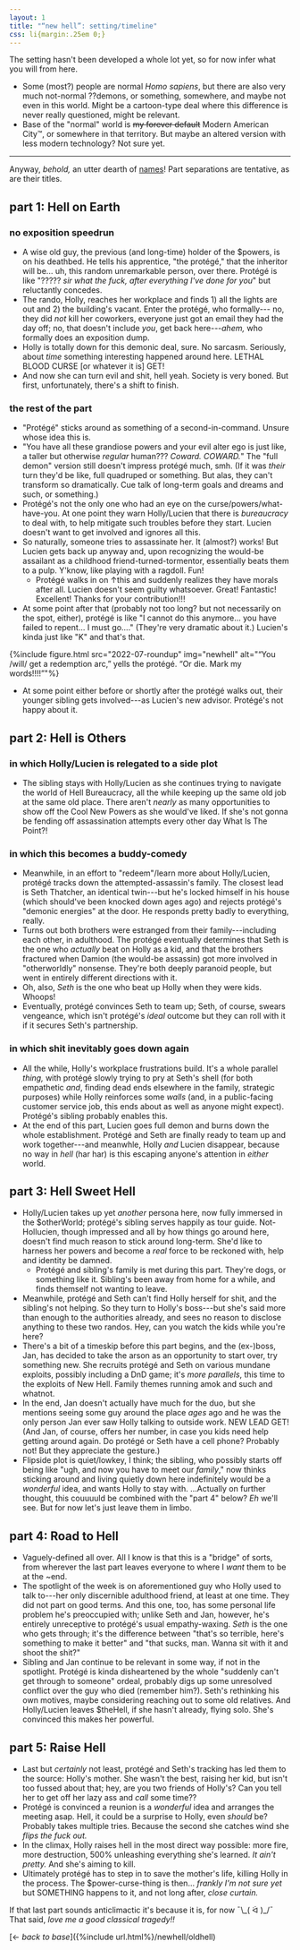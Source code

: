 ```yaml
---
layout: 1
title: "“new hell”: setting/timeline"
css: li{margin:.25em 0;}
---
```

The setting hasn't been developed a whole lot yet, so for now infer what you will from here.

- Some (most?) people are normal <i>Homo sapiens</i>, but there are also very much not-normal ??demons, or something, somewhere, and maybe not even in this world. Might be a cartoon-type deal where this difference is never really questioned, might be relevant.
- Base of the "normal" world is ~~my forever default~~ Modern American City™, or somewhere in that territory. But maybe an altered version with less modern technology? Not sure yet.

----

Anyway, *behold,* an utter dearth of [names](cast)! Part separations are tentative, as are their titles.

## part 1: Hell on Earth

### no exposition speedrun
- A wise old guy, the previous (and long-time) holder of the $powers, is on his deathbed. He tells his apprentice, "the protégé," that the inheritor will be... uh, this random unremarkable person, over there. Protégé is like "????? *sir what the fuck, after everything I've done for you*" but reluctantly concedes.
- The rando, Holly, reaches her workplace and finds 1) all the lights are out and 2) the building's vacant. Enter the protégé, who formally--- no, they did *not* kill her coworkers, everyone just got an email they had the day off; no, that doesn't include *you*, get back here---*ahem,* who formally does an exposition dump.
- Holly is totally down for this demonic deal, sure. No sarcasm. Seriously, about *time* something interesting happened around here. <strong style="text-transform:uppercase;font-weight:normal;">Lethal blood curse</strong> [or whatever it is] <strong style="text-transform:uppercase;font-weight:normal;">get!</strong>
- And now she can turn evil and shit, hell yeah. Society is very boned. But first, unfortunately, there's a shift to finish.

### the rest of the part
- "Protégé" sticks around as something of a second-in-command. Unsure whose idea this is.
- "You have all these grandiose powers and your evil alter ego is just like, a taller but otherwise *regular* human??? *Coward. <span style="text-transform:uppercase;">Coward.</span>*" The "full demon" version still doesn't impress protégé much, smh. (If it was *their* turn they'd be like, full quadruped or something. But alas, they can't transform so dramatically. Cue talk of long-term goals and dreams and such, or something.)
- Protégé's not the only one who had an eye on the curse/powers/what-have-you. At one point they warn Holly/Lucien that there is *bureaucracy* to deal with, to help mitigate such troubles before they start. Lucien doesn't want to get involved and ignores all this.
- So naturally, someone tries to assassinate her. It (almost?) works! But Lucien gets back up anyway and, upon recognizing the would-be assailant as a childhood friend-turned-tormentor, essentially beats them to a pulp. Y'know, like playing with a ragdoll. Fun!
	- Protégé walks in on ↑this and suddenly realizes they have morals after all. Lucien doesn't seem guilty whatsoever. Great! Fantastic! Excellent! Thanks for your contribution!!!
- At some point after that (probably not too long? but not necessarily on the spot, either), protégé is like "I cannot do this anymore... you have failed to repent... I must go...." (They're very dramatic about it.) Lucien's kinda just like "K" and that's that.

{%include figure.html src="2022-07-roundup" img="newhell" alt="“You /will/ get a redemption arc,” yells the protégé. “Or die. Mark my words!!!!”"%}

- At some point either before or shortly after the protégé walks out, their younger sibling gets involved---as Lucien's new advisor. Protégé's not happy about it.

## part 2: Hell is Others
### in which Holly/Lucien is relegated to a side plot
- The sibling stays with Holly/Lucien as she continues trying to navigate the world of Hell Bureaucracy, all the while keeping up the same old job at the same old place. There aren't *nearly* as many opportunities to show off the Cool New Powers as she would've liked. If she's not gonna be fending off assassination attempts every other day What Is The Point?!

### in which this becomes a buddy-comedy
- Meanwhile, in an effort to "redeem"/learn more about Holly/Lucien, protégé tracks down the attempted-assassin's family. The closest lead is Seth Thatcher, an identical twin---but he's locked himself in his house (which should've been knocked down ages ago) and rejects protégé's "demonic energies" at the door. He responds pretty badly to everything, really.
- Turns out both brothers were estranged from their family---including each other, in adulthood. The protégé eventually determines that Seth is the one who *actually* beat on Holly as a kid, and that the brothers fractured when Damion (the would-be assassin) got more involved in "otherworldly" nonsense. They're both deeply paranoid people, but went in entirely different directions with it.
- Oh, also, *Seth* is the one who beat up Holly when they were kids. Whoops!
- Eventually, protégé convinces Seth to team up; Seth, of course, swears vengeance, which isn't protégé's *ideal* outcome but they can roll with it if it secures Seth's partnership.

### in which shit inevitably goes down again
- All the while, Holly's workplace frustrations build. It's a whole parallel *thing,* with protégé slowly trying to pry at Seth's shell (for both empathetic *and*, finding dead ends elsewhere in the family, strategic purposes) while Holly reinforces some *walls* (and, in a public-facing customer service job, this ends about as well as anyone might expect). Protégé's sibling probably enables this.
- At the end of this part, Lucien goes full demon and burns down the whole establishment. Protégé and Seth are finally ready to team up and work together---and meanwhle, Holly *and* Lucien disappear, because no way in *hell* (har har) is this escaping anyone's attention in *either* world.

## part 3: Hell Sweet Hell
- Holly/Lucien takes up yet *another* persona here, now fully immersed in the $otherWorld; protégé's sibling serves happily as tour guide. Not-Hollucien, though impressed and all by how things go around here, doesn't find much reason to stick around long-term. She'd like to harness her powers and become a *real* force to be reckoned with, help and identity be damned.
	- Protégé and sibling's family is met during this part. They're dogs, or something like it. Sibling's been away from home for a while, and finds themself not wanting to leave.
- Meanwhile, protégé and Seth can't find Holly herself for shit, and the sibling's not helping. So they turn to Holly's boss---but she's said more than enough to the authorities already, and sees no reason to disclose anything to these two randos. Hey, can you watch the kids while you're here?
- There's a bit of a timeskip before this part begins, and the (ex-)boss, Jan, has decided to take the arson as an opportunity to start over, try something new. She recruits protégé and Seth on various mundane exploits, possibly including a DnD game; it's *more parallels*, this time to the exploits of New Hell. Family themes running amok and such and whatnot.
- In the end, Jan doesn't actually have much for the duo, but she mentions seeing some guy around the place *ages* ago and he was the only person Jan ever saw Holly talking to outside work. <em style="text-transform:uppercase;font-style:normal;">New lead get!</em> (And Jan, of course, offers her number, in case you kids need help getting around again. Do protégé or Seth have a cell phone? Probably not! But they appreciate the gesture.)
- Flipside plot is quiet/lowkey, I think; the sibling, who possibly starts off being like "ugh, and now you have to meet our *family*," now thinks sticking around and living quietly down here indefinitely would be a *wonderful* idea, and wants Holly to stay with. ...Actually on further thought, this couuuuld be combined with the "part 4" below? *Eh* we'll see. But for now let's just leave them in limbo.

## part 4: Road to Hell
- Vaguely-defined all over. All I know is that this is a "bridge" of sorts, from wherever the last part leaves everyone to where I *want* them to be at the ~end.
- The spotlight of the week is on aforementioned guy who Holly used to talk to---her only discernible adulthood friend, at least at one time. They did not part on good terms. And this one, too, has some personal life problem he's preoccupied with; unlike Seth and Jan, however, he's entirely unreceptive to protégé's usual empathy-waxing. *Seth* is the one who gets through; it's the difference between "that's so terrible, here's something to make it better" and "that sucks, man. Wanna sit with it and shoot the shit?"
- Sibling and Jan continue to be relevant in some way, if not in the spotlight. Protégé is kinda disheartened by the whole "suddenly can't get through to someone" ordeal, probably digs up some unresolved conflict over the guy who died (remember him?). Seth's rethinking his own motives, maybe considering reaching out to some old relatives. And Holly/Lucien leaves $theHell, if she hasn't already, flying solo. She's convinced this makes her powerful.

## part 5: Raise Hell
- Last but *certainly* not least, protégé and Seth's tracking has led them to the source: Holly's mother. She wasn't the best, raising her kid, but isn't too fussed about that; hey, are you two friends of Holly's? Can you tell her to get off her lazy ass and *call* some time??
- Protégé is convinced a reunion is a *wonderful* idea and arranges the meeting asap. Hell, it could be a surprise to Holly, even *should* be? Probably takes multiple tries. Because the second she catches wind she *flips the fuck out.*
- In the climax, Holly raises hell in the most direct way possible: more fire, more destruction, 500% unleashing everything she's learned. *It ain't pretty.* And she's aiming to kill.
- Ultimately protégé has to step in to save the mother's life, killing Holly in the process. The $power-curse-thing is then... *frankly I'm not sure yet* but <em style="text-transform:uppercase;font-style:normal;">something</em> happens to it, and not long after, *close curtain.*

If that last part sounds anticlimactic it's because it is, for now <span style="display:inline-block;">¯\\\_(&nbsp;ᐛ&nbsp;)_/¯</span> That said, *love me a good classical tragedy!!*

[← <i>back to base</i>]({%include url.html%}/newhell/oldhell)